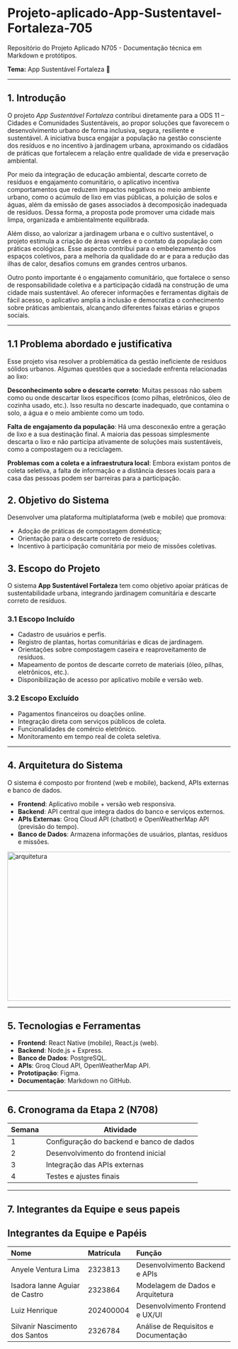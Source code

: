 # Projeto-aplicado-App-Sustentavel-Fortaleza-705
Repositório do Projeto Aplicado N705 - Documentação técnica em Markdown e protótipos.

**Tema:** App Sustentável Fortaleza 🌱

---

## 1. Introdução
O projeto *App Sustentável Fortaleza* contribui diretamente para a ODS 11 – Cidades e Comunidades Sustentáveis, ao propor soluções que favorecem o desenvolvimento urbano de forma inclusiva, segura, resiliente e sustentável. A iniciativa busca engajar a população na gestão consciente dos resíduos e no incentivo à jardinagem urbana, aproximando os cidadãos de práticas que fortalecem a relação entre qualidade de vida e preservação ambiental.

Por meio da integração de educação ambiental, descarte correto de resíduos e engajamento comunitário, o aplicativo incentiva comportamentos que reduzem impactos negativos no meio ambiente urbano, como o acúmulo de lixo em vias públicas, a poluição de solos e águas, além da emissão de gases associados à decomposição inadequada de resíduos. Dessa forma, a proposta pode promover uma cidade mais limpa, organizada e ambientalmente equilibrada.

Além disso, ao valorizar a jardinagem urbana e o cultivo sustentável, o projeto estimula a criação de áreas verdes e o contato da população com práticas ecológicas. Esse aspecto contribui para o embelezamento dos espaços coletivos, para a melhoria da qualidade do ar e para a redução das ilhas de calor, desafios comuns em grandes centros urbanos.

Outro ponto importante é o engajamento comunitário, que fortalece o senso de responsabilidade coletiva e a participação cidadã na construção de uma cidade mais sustentável. Ao oferecer informações e ferramentas digitais de fácil acesso, o aplicativo amplia a inclusão e democratiza o conhecimento sobre práticas ambientais, alcançando diferentes faixas etárias e grupos sociais.

---

## 1.1 Problema abordado e justificativa
Esse projeto visa resolver a problemática da gestão ineficiente de resíduos sólidos urbanos. Algumas questões que a sociedade enfrenta relacionadas ao lixo: 

**Desconhecimento sobre o descarte correto**: Muitas pessoas não sabem como ou onde descartar lixos específicos (como pilhas, eletrônicos, óleo de cozinha usado, etc.). Isso resulta no descarte inadequado, que contamina o solo, a água e o meio ambiente como um todo.

**Falta de engajamento da população**: Há uma desconexão entre a geração de lixo e a sua destinação final. A maioria das pessoas simplesmente descarta o lixo e não participa ativamente de soluções mais sustentáveis, como a compostagem ou a reciclagem.

**Problemas com a coleta e a infraestrutura local**: Embora existam pontos de coleta seletiva, a falta de informação e a distância desses locais para a casa das pessoas podem ser barreiras para a participação.

## 2. Objetivo do Sistema
Desenvolver uma plataforma multiplataforma (web e mobile) que promova:
- Adoção de práticas de compostagem doméstica;
- Orientação para o descarte correto de resíduos;
- Incentivo à participação comunitária por meio de missões coletivas.

## 3. Escopo do Projeto

O sistema **App Sustentável Fortaleza** tem como objetivo apoiar práticas de sustentabilidade urbana, integrando jardinagem comunitária e descarte correto de resíduos.  

### 3.1 Escopo Incluído
- Cadastro de usuários e perfis.  
- Registro de plantas, hortas comunitárias e dicas de jardinagem.  
- Orientações sobre compostagem caseira e reaproveitamento de resíduos.  
- Mapeamento de pontos de descarte correto de materiais (óleo, pilhas, eletrônicos, etc.).  
- Disponibilização de acesso por aplicativo mobile e versão web.  

### 3.2 Escopo Excluído
- Pagamentos financeiros ou doações online.  
- Integração direta com serviços públicos de coleta.  
- Funcionalidades de comércio eletrônico.  
- Monitoramento em tempo real de coleta seletiva.  

---

## 4. Arquitetura do Sistema
O sistema é composto por frontend (web e mobile), backend, APIs externas e banco de dados.

- **Frontend**: Aplicativo mobile + versão web responsiva.  
- **Backend**: API central que integra dados do banco e serviços externos.  
- **APIs Externas**: Groq Cloud API (chatbot) e OpenWeatherMap API (previsão do tempo).  
- **Banco de Dados**: Armazena informações de usuários, plantas, resíduos e missões.  

<img width="773" height="336" alt="arquitetura" src="https://github.com/user-attachments/assets/e3a14401-74a3-4b1f-94af-dd9356e423d6" />

---

## 5. Tecnologias e Ferramentas
- **Frontend**: React Native (mobile), React.js (web).  
- **Backend**: Node.js + Express.  
- **Banco de Dados**: PostgreSQL.  
- **APIs**: Groq Cloud API, OpenWeatherMap API.  
- **Prototipação**: Figma.  
- **Documentação**: Markdown no GitHub.  

---

## 6. Cronograma da Etapa 2 (N708)

| Semana | Atividade |
|--------|------------|
| 1 | Configuração do backend e banco de dados |
| 2 | Desenvolvimento do frontend inicial |
| 3 | Integração das APIs externas |
| 4 | Testes e ajustes finais |

---

## 7. Integrantes da Equipe e seus papeis

## Integrantes da Equipe e Papéis

| Nome | Matrícula | Função |
| :--- | :--- | :--- |
| Anyele Ventura Lima | 2323813 | Desenvolvimento Backend e APIs |
| Isadora Ianne Aguiar de Castro | 2323864 | Modelagem de Dados e Arquitetura |
| Luiz Henrique | 202400004 | Desenvolvimento Frontend e UX/UI |
| Silvanir Nascimento dos Santos | 2326784 | Análise de Requisitos e Documentação |


